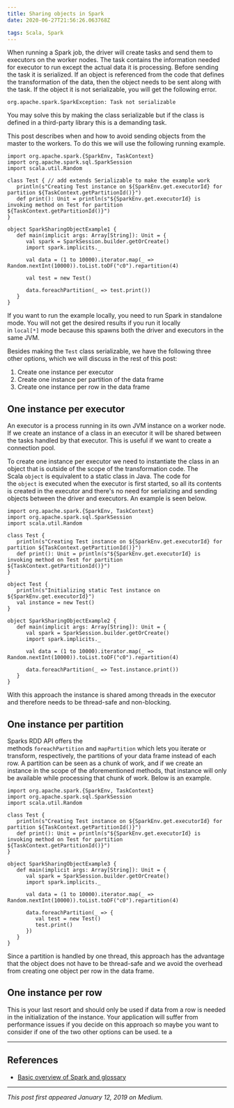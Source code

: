 ```yaml
---
title: Sharing objects in Spark
date: 2020-06-27T21:56:26.063768Z

tags: Scala, Spark
---
```


When running a Spark job, the driver will create tasks and send them to executors on the worker nodes. The task contains the information needed for executor to run except the actual data it is processing. Before sending the task it is serialized. If an object is referenced from the code that defines the transformation of the data, then the object needs to be sent along with the task. If the object it is not serializable, you will get the following error.

```
org.apache.spark.SparkException: Task not serializable
```

You may solve this by making the class serializable but if the class is defined in a third-party library this is a demanding task.

This post describes when and how to avoid sending objects from the master to the workers. To do this we will use the following running example.

```
import org.apache.spark.{SparkEnv, TaskContext}
import org.apache.spark.sql.SparkSession
import scala.util.Random

class Test { // add extends Serializable to make the example work
   println(s"Creating Test instance on ${SparkEnv.get.executorId} for partition ${TaskContext.getPartitionId()}")
   def print(): Unit = println(s"${SparkEnv.get.executorId} is invoking method on Test for partition ${TaskContext.getPartitionId()}")
}

object SparkSharingObjectExample1 {
   def main(implicit args: Array[String]): Unit = {
      val spark = SparkSession.builder.getOrCreate()
      import spark.implicits._

      val data = (1 to 10000).iterator.map(_ => Random.nextInt(10000)).toList.toDF("c0").repartition(4)

      val test = new Test()

      data.foreachPartition(_ => test.print())
   }
}
```

If you want to run the example locally, you need to run Spark in standalone mode. You will not get the desired results if you run it locally in `local[*]` mode because this spawns both the driver and executors in the same JVM.

Besides making the `Test` class serializable, we have the following three other options, which we will discuss in the rest of this post:

1. Create one instance per executor
2. Create one instance per partition of the data frame
3. Create one instance per row in the data frame

## **One instance per executor**

An executor is a process running in its own JVM instance on a worker node. If we create an instance of a class in an executor it will be shared between the tasks handled by that executor. This is useful if we want to create a connection pool.

To create one instance per executor we need to instantiate the class in an object that is outside of the scope of the transformation code. The Scala `object` is equivalent to a static class in Java. The code for the `object` is executed when the executor is first started, so all its contents is created in the executor and there's no need for serializing and sending objects between the driver and executors. An example is seen below.

```
import org.apache.spark.{SparkEnv, TaskContext}
import org.apache.spark.sql.SparkSession
import scala.util.Random

class Test {
   println(s"Creating Test instance on ${SparkEnv.get.executorId} for partition ${TaskContext.getPartitionId()}")
   def print(): Unit = println(s"${SparkEnv.get.executorId} is invoking method on Test for partition ${TaskContext.getPartitionId()}")
}

object Test {
   println(s"Initializing static Test instance on ${SparkEnv.get.executorId}")
   val instance = new Test()
}

object SparkSharingObjectExample2 {
   def main(implicit args: Array[String]): Unit = {
      val spark = SparkSession.builder.getOrCreate()
      import spark.implicits._

      val data = (1 to 10000).iterator.map(_ => Random.nextInt(10000)).toList.toDF("c0").repartition(4)

      data.foreachPartition(_ => Test.instance.print())
   }
}
```

With this approach the instance is shared among threads in the executor and therefore needs to be thread-safe and non-blocking.

## **One instance per partition**

Sparks RDD API offers the methods `foreachPartition` and `mapPartition` which lets you iterate or transform, respectively, the partitions of your data frame instead of each row. A partition can be seen as a chunk of work, and if we create an instance in the scope of the aforementioned methods, that instance will only be available while processing that chunk of work. Below is an example.

```
import org.apache.spark.{SparkEnv, TaskContext}
import org.apache.spark.sql.SparkSession
import scala.util.Random

class Test {
   println(s"Creating Test instance on ${SparkEnv.get.executorId} for partition ${TaskContext.getPartitionId()}")
   def print(): Unit = println(s"${SparkEnv.get.executorId} is invoking method on Test for partition ${TaskContext.getPartitionId()}")
}

object SparkSharingObjectExample3 {
   def main(implicit args: Array[String]): Unit = {
      val spark = SparkSession.builder.getOrCreate()
      import spark.implicits._

      val data = (1 to 10000).iterator.map(_ => Random.nextInt(10000)).toList.toDF("c0").repartition(4)

      data.foreachPartition(_ => {
         val test = new Test()
         test.print()
      })
   }
}
```

Since a partition is handled by one thread, this approach has the advantage that the object does not have to be thread-safe and we avoid the overhead from creating one object per row in the data frame.

## **One instance per row**

This is your last resort and should only be used if data from a row is needed in the initialization of the instance. Your application will suffer from performance issues if you decide on this approach so maybe you want to consider if one of the two other options can be used. te a

---

## **References**

* [Basic overview of Spark and glossary](https://spark.apache.org/docs/latest/cluster-overview.html)

---

_This post first appeared January 12, 2019 on Medium._